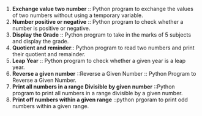 1. <b>Exchange value two number</b> :: Python program to exchange the values of two numbers without using a temporary variable.<br>
2. <b>Number positive or negative</b> :: Python program to check whether a number is positive or negative.<br>
3. <b>Display the Grade</b> :: Python program to take in the marks of 5 subjects and display the grade.<br>
4. <b>Quotient and reminder</b>:: Python program to read two numbers and print their quotient and remainder.<br>
5. <b>Leap Year</b> :: Python program to check whether a given year is a leap year.<br>
6. <b>Reverse a given number</b> ::Reverse a Given Number :: Python Program to Reverse a Given Number.<br>
7. <b>Print all numbers in a range Divisible by given number</b> ::Python program to print all numbers in a range divisible by a given number.<br>
8. <b>Print off numbers within a given range</b> ::python prgoram to print odd numbers within a given range.<br>


